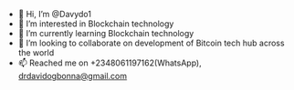 - 👋 Hi, I’m @Davydo1
- 👀 I’m interested in Blockchain technology
- 🌱 I’m currently learning Blockchain technology
- 💞️ I’m looking to collaborate on development of Bitcoin tech hub across the world
- 📫 Reached me on +2348061197162(WhatsApp), drdavidogbonna@gmail.com

<!---
Davydo1/Davydo1 is a ✨ special ✨ repository because its `README.md` (this file) appears on your GitHub profile.
You can click the Preview link to take a look at your changes.
--->
